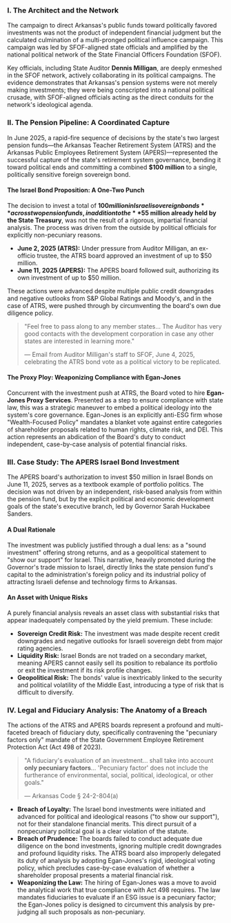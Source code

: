 ### I. The Architect and the Network

The campaign to direct Arkansas's public funds toward politically favored investments was not the product of independent financial judgment but the calculated culmination of a multi-pronged political influence campaign. This campaign was led by SFOF-aligned state officials and amplified by the national political network of the State Financial Officers Foundation (SFOF).

Key officials, including State Auditor **Dennis Milligan**, are deeply enmeshed in the SFOF network, actively collaborating in its political campaigns. The evidence demonstrates that Arkansas's pension systems were not merely making investments; they were being conscripted into a national political crusade, with SFOF-aligned officials acting as the direct conduits for the network's ideological agenda.

### II. The Pension Pipeline: A Coordinated Capture

In June 2025, a rapid-fire sequence of decisions by the state's two largest pension funds—the Arkansas Teacher Retirement System (ATRS) and the Arkansas Public Employees Retirement System (APERS)—represented the successful capture of the state's retirement system governance, bending it toward political ends and committing a combined **$100 million** to a single, politically sensitive foreign sovereign bond.

#### The Israel Bond Proposition: A One-Two Punch
The decision to invest a total of **$100 million in Israeli sovereign bonds** across two pension funds, in addition to the **$55 million already held by the State Treasury**, was not the result of a rigorous, impartial financial analysis. The process was driven from the outside by political officials for explicitly non-pecuniary reasons.

* **June 2, 2025 (ATRS):** Under pressure from Auditor Milligan, an ex-officio trustee, the ATRS board approved an investment of up to $50 million.
* **June 11, 2025 (APERS):** The APERS board followed suit, authorizing its own investment of up to $50 million.

These actions were advanced despite multiple public credit downgrades and negative outlooks from S&P Global Ratings and Moody's, and in the case of ATRS, were pushed through by circumventing the board's own due diligence policy.

> "Feel free to pass along to any member states... The Auditor has very good contacts with the development corporation in case any other states are interested in learning more."
>
> — Email from Auditor Milligan's staff to SFOF, June 4, 2025, celebrating the ATRS bond vote as a political victory to be replicated.

#### The Proxy Ploy: Weaponizing Compliance with Egan-Jones
Concurrent with the investment push at ATRS, the Board voted to hire **Egan-Jones Proxy Services**. Presented as a step to ensure compliance with state law, this was a strategic maneuver to embed a political ideology into the system's core governance. Egan-Jones is an explicitly anti-ESG firm whose "Wealth-Focused Policy" mandates a blanket vote against entire categories of shareholder proposals related to human rights, climate risk, and DEI. This action represents an abdication of the Board's duty to conduct independent, case-by-case analysis of potential financial risks.

### III. Case Study: The APERS Israel Bond Investment

The APERS board's authorization to invest $50 million in Israel Bonds on June 11, 2025, serves as a textbook example of portfolio politics. The decision was not driven by an independent, risk-based analysis from within the pension fund, but by the explicit political and economic development goals of the state's executive branch, led by Governor Sarah Huckabee Sanders.

#### A Dual Rationale
The investment was publicly justified through a dual lens: as a "sound investment" offering strong returns, and as a geopolitical statement to "show our support" for Israel. This narrative, heavily promoted during the Governor's trade mission to Israel, directly links the state pension fund's capital to the administration's foreign policy and its industrial policy of attracting Israeli defense and technology firms to Arkansas.

#### An Asset with Unique Risks
A purely financial analysis reveals an asset class with substantial risks that appear inadequately compensated by the yield premium. These include:

* **Sovereign Credit Risk:** The investment was made despite recent credit downgrades and negative outlooks for Israeli sovereign debt from major rating agencies.
* **Liquidity Risk:** Israel Bonds are not traded on a secondary market, meaning APERS cannot easily sell its position to rebalance its portfolio or exit the investment if its risk profile changes.
* **Geopolitical Risk:** The bonds' value is inextricably linked to the security and political volatility of the Middle East, introducing a type of risk that is difficult to diversify.

### IV. Legal and Fiduciary Analysis: The Anatomy of a Breach

The actions of the ATRS and APERS boards represent a profound and multi-faceted breach of fiduciary duty, specifically contravening the "pecuniary factors only" mandate of the State Government Employee Retirement Protection Act (Act 498 of 2023).

> "A fiduciary's evaluation of an investment... shall take into account **only pecuniary factors**... 'Pecuniary factor' does not include the furtherance of environmental, social, political, ideological, or other goals."
>
> — Arkansas Code § 24-2-804(a)

* **Breach of Loyalty:** The Israel bond investments were initiated and advanced for political and ideological reasons ("to show our support"), not for their standalone financial merits. This direct pursuit of a nonpecuniary political goal is a clear violation of the statute.
* **Breach of Prudence:** The boards failed to conduct adequate due diligence on the bond investments, ignoring multiple credit downgrades and profound liquidity risks. The ATRS board also improperly delegated its duty of analysis by adopting Egan-Jones's rigid, ideological voting policy, which precludes case-by-case evaluation of whether a shareholder proposal presents a material financial risk.
* **Weaponizing the Law:** The hiring of Egan-Jones was a move to avoid the analytical work that true compliance with Act 498 requires. The law mandates fiduciaries to evaluate if an ESG issue is a pecuniary factor; the Egan-Jones policy is designed to circumvent this analysis by pre-judging all such proposals as non-pecuniary.
